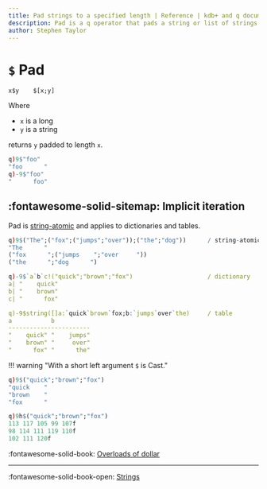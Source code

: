 ```yaml
---
title: Pad strings to a specified length | Reference | kdb+ and q documentation
description: Pad is a q operator that pads a string or list of strings to a specified length
author: Stephen Taylor
---
```

# `$` Pad


```syntax
x$y    $[x;y]
```

Where 

-   `x` is a long
-   `y` is a string

returns `y` padded to length `x`.

```q
q)9$"foo"
"foo      "
q)-9$"foo"
"      foo"
```


## :fontawesome-solid-sitemap: Implicit iteration

Pad is [string-atomic](../basics/atomic.md#string-atomic) and applies to dictionaries and tables.

```q
q)9$("The";("fox";("jumps";"over"));("the";"dog"))      / string-atomic
"The      "
("fox      ";("jumps    ";"over     "))
("the      ";"dog      ")

q)-9$`a`b`c!("quick";"brown";"fox")                     / dictionary
a| "    quick"
b| "    brown"
c| "      fox"

q)-9$string([]a:`quick`brown`fox;b:`jumps`over`the)     / table
a           b
-----------------------
"    quick" "    jumps"
"    brown" "     over"
"      fox" "      the"

```

!!! warning "With a short left argument `$` is Cast."

```q
q)9$("quick";"brown";"fox")
"quick    "
"brown    "
"fox      "

q)9h$("quick";"brown";"fox")
113 117 105 99 107f
98 114 111 119 110f
102 111 120f
```

:fontawesome-solid-book:
[Overloads of dollar](overloads.md#dollar)


----
:fontawesome-solid-book-open:
[Strings](../basics/by-topic.md#strings)  